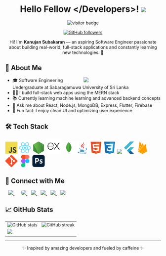 <h1 align="center"> Hello Fellow &lt;/Developers&gt;! <img src="https://raw.githubusercontent.com/MartinHeinz/MartinHeinz/master/wave.gif" width="30px"> </h1>

<p align="center">
  <img src="https://img.shields.io/badge/Visitors-∞-blueviolet?style=for-the-badge&logo=github" alt="visitor badge">
</p>
<p align="center">
  <a href="https://github.com/KanujanS">
    <img src="https://img.shields.io/github/followers/KanujanS?label=Follow&style=social" alt="GitHub followers">
  </a>
</p>

<div align="center">
  Hi! I'm <strong>Kanujan Subakaran</strong> — an aspiring Software Engineer passionate about building real-world, full-stack applications and constantly learning new technologies. 🚀
</div>

<h2> 🚀 About Me </h2>

<div align="left">
  <img align="right" src="https://media.giphy.com/media/SWoSkN6DxTszqIKEqv/giphy.gif" width="250px">
  <ul>
    <li>🎓 Software Engineering Undergraduate at Sabaragamuwa University of Sri Lanka</li>
    <li>🧑‍💻 I build full-stack web apps using the MERN stack</li>
    <li>📚 Currently learning machine learning and advanced backend concepts</li>
    <li>💬 Ask me about React, Node.js, MongoDB, Express, Flutter, Firebase</li>
    <li>🎨 Fun fact: I enjoy clean UI and optimizing user experience</li>
  </ul>
</div>

<h2> 🛠️ Tech Stack </h2>

<p>
  <img src="https://raw.githubusercontent.com/devicons/devicon/master/icons/javascript/javascript-original.svg" width="40"/> 
  <img src="https://raw.githubusercontent.com/devicons/devicon/master/icons/react/react-original.svg" width="40"/> 
  <img src="https://raw.githubusercontent.com/devicons/devicon/master/icons/nodejs/nodejs-original.svg" width="40"/> 
  <img src="https://raw.githubusercontent.com/devicons/devicon/master/icons/express/express-original.svg" width="40" style="background-color: white; padding: 5px; border-radius: 5px;"/> 
  <img src="https://raw.githubusercontent.com/devicons/devicon/master/icons/mongodb/mongodb-original.svg" width="40"/> 
  <img src="https://raw.githubusercontent.com/devicons/devicon/master/icons/java/java-original.svg" width="40"/>
  <img src="https://raw.githubusercontent.com/devicons/devicon/master/icons/html5/html5-original.svg" width="40"/>
  <img src="https://raw.githubusercontent.com/devicons/devicon/master/icons/css3/css3-original.svg" width="40"/>
  <img src="https://upload.wikimedia.org/wikipedia/commons/d/d5/Tailwind_CSS_Logo.svg" width="40"/> 
  <img src="https://raw.githubusercontent.com/devicons/devicon/master/icons/flutter/flutter-original.svg" width="40"/>
  <img src="https://raw.githubusercontent.com/devicons/devicon/master/icons/firebase/firebase-plain.svg" width="40"/>
  <img src="https://raw.githubusercontent.com/devicons/devicon/master/icons/git/git-original.svg" width="40"/>
  <img src="https://raw.githubusercontent.com/devicons/devicon/master/icons/figma/figma-original.svg" width="40"/>
  <img src="https://raw.githubusercontent.com/devicons/devicon/master/icons/photoshop/photoshop-plain.svg" width="40"/>
</p>

<h2> 🔗 Connect with Me </h2>

<p>
  <a href="https://www.linkedin.com/in/kanujan-subakaran-156339292" target="_blank" style="margin: 0 10px;">
    <img src="https://cdn.jsdelivr.net/gh/devicons/devicon/icons/linkedin/linkedin-original.svg" width="30px" />
  </a>
  &nbsp;&nbsp;
  <a href="mailto:kanujansk@gmail.com" target="_blank">
    <img src="https://upload.wikimedia.org/wikipedia/commons/4/4e/Gmail_Icon.png" width="30px" style="border-radius: 5px;" />
  </a>
  &nbsp;&nbsp;
  <a href="https://github.com/KanujanS" target="_blank">
    <img src="https://cdn.jsdelivr.net/gh/devicons/devicon/icons/github/github-original.svg" width="30px" />
  </a>
  &nbsp;&nbsp;
  <a href="https://www.instagram.com/kanujan_sk" target="_blank">
    <img src="https://cdn-icons-png.flaticon.com/512/174/174855.png" width="30px" />
  </a>
  &nbsp;&nbsp;
  <a href="https://www.tiktok.com/@kanujan_sk" target="_blank">
    <img src="https://cdn-icons-png.flaticon.com/512/3046/3046121.png" width="30px" />
  </a>
  &nbsp;&nbsp;
  <a href="https://www.facebook.com/share/1AyAERov9f/?mibextid=wwXIfr" target="_blank">
    <img src="https://cdn-icons-png.flaticon.com/512/733/733547.png" width="30px" />
  </a>
</p>

<h2> 📈 GitHub Stats </h2>

<table>
  <tr>
    <td><img src="https://github-readme-stats.vercel.app/api?username=KanujanS&show_icons=true&theme=tokyonight" alt="GitHub stats"></td>
    <td><img src="https://github-readme-streak-stats.herokuapp.com/?user=KanujanS&theme=tokyonight" alt="GitHub streak"></td>
  </tr>
  <tr>
    <td colspan="2"><img src="https://github-readme-stats.vercel.app/api/top-langs/?username=KanujanS&layout=compact&theme=tokyonight"></td>
  </tr>
</table>

<hr>

<p align="center">✨ Inspired by amazing developers and fueled by caffeine ✨</p>
